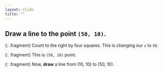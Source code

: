 ```yaml
---
layout: slide
title: ""
---
```


## Draw a **line to** the point `(50, 10)`.

{: .fragment} 
Count to the right by four squares. This is changing our `x` to `50`. 

{: .fragment} 
This is `(50, 10)` point.

{: .fragment}
Now, **draw** a line from (10, 10) to (50, 10).

